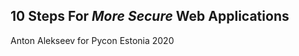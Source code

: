 <!-- classes: title -->

## 10 Steps For *More Secure* Web Applications

Anton Alekseev for Pycon Estonia 2020